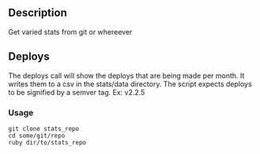## Description
Get varied stats from git or whereever


## Deploys
The deploys call will show the deploys that are being made per month. It writes them to a csv in the stats/data directory.
The script expects deploys to be signified by a semver tag. Ex: v2.2.5

### Usage

```
git clone stats_repo
cd some/git/repo
ruby dir/to/stats_repo
```
